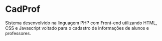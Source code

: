# CadProf
Sistema desenvolvido na linguagem PHP com Front-end utilizando HTML, CSS e Javascript voltado para o cadastro de informações de alunos e professores.
